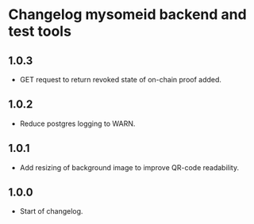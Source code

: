 # Changelog mysomeid backend and test tools

## 1.0.3

- GET request to return revoked state of on-chain proof added.

## 1.0.2

- Reduce postgres logging to WARN.

## 1.0.1

- Add resizing of background image to improve QR-code readability.

## 1.0.0

- Start of changelog.
